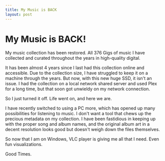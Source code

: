 ```yaml
---
title: My Music is BACK
layout: post
---
```




# My Music is BACK!

My music collection has been restored. 
All 376 Gigs of music I have collected and curated throughout the years in high-quality digital. 


It has been almost 4 years since I last had this collection online and accessible. Due to the collection size, I have struggled to keep it on a machine through the years. But now, with this new huge SSD, it isn't an issue. I had the collection on a local network shared server and used Plex for a long time, but that soon got unwieldy on my network connection. 


So I just turned it off. Life went on, and here we are.



I have recently switched to using a PC more, which has opened up many possibilities for listening to music. 
I don't want a tool that chews up the precious metadata on my collection. I have been fastidious in keeping up with the proper song and album names, and the original album art in a decent resolution looks good but doesn't weigh down the files themselves. 

So now that I am on Windows, VLC player is giving me all that I need. Even fun visualizations. 

Good Times.  